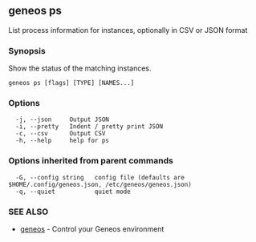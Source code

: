 ## geneos ps

List process information for instances, optionally in CSV or JSON format

### Synopsis


Show the status of the matching instances.


```
geneos ps [flags] [TYPE] [NAMES...]
```

### Options

```
  -j, --json     Output JSON
  -i, --pretty   Indent / pretty print JSON
  -c, --csv      Output CSV
  -h, --help     help for ps
```

### Options inherited from parent commands

```
  -G, --config string   config file (defaults are $HOME/.config/geneos.json, /etc/geneos/geneos.json)
  -q, --quiet           quiet mode
```

### SEE ALSO

* [geneos](geneos.md)	 - Control your Geneos environment

